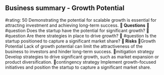 

## Business summary - Growth Potential
#rating: 50
Demonstrating the potential for scalable growth is essential for attracting investment and achieving long-term success.
**💭 Questions**
💭 #question Does the startup have the potential for significant growth?
 💭 #question Are there strategies in place to drive growth?
 💭 #question Is the startup positioned to capture a significant market share?
**🚨 Risks**
🚨Growth Potential
Lack of growth potential can limit the attractiveness of the business to investors and hinder long-term success.
🚨mitigation strategy
Develop strategies to drive significant growth, such as market expansion or product diversification.
🚨contingency strategy
Implement growth-focused initiatives and position the startup to capture a significant market share.




